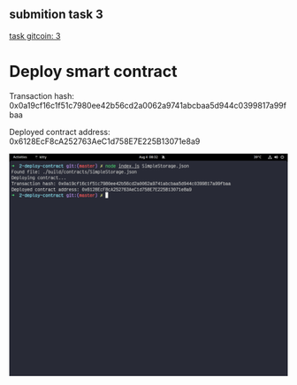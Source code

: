 ## submition task 3
[task gitcoin: 3](https://github.com/tooruSL/ckb-hackathon/tree/main/call-smart-contract)

# Deploy smart contract

Transaction hash: 0x0a19cf16c1f51c7980ee42b56cd2a0062a9741abcbaa5d944c0399817a99fbaa

Deployed contract address: 0x6128EcF8cA252763AeC1d758E7E225B13071e8a9

![terminal output](./deploy.png)
